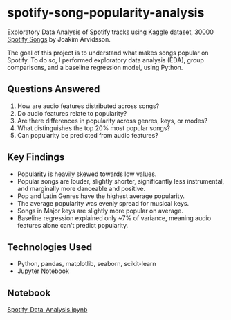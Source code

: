 # spotify-song-popularity-analysis
Exploratory Data Analysis of Spotify tracks using Kaggle dataset, [30000 Spotify Songs](https://www.kaggle.com/datasets/joebeachcapital/30000-spotify-songs) by Joakim Arvidsson.

The goal of this project is to understand what makes songs popular on Spotify.
To do so, I performed exploratory data analysis (EDA), group comparisons, and a baseline regression model, using Python.

## Questions Answered
1. How are audio features distributed across songs?
2. Do audio features relate to popularity?
3. Are there differences in popularity across genres, keys, or modes?
4. What distinguishes the top 20% most popular songs?
5. Can popularity be predicted from audio features?

## Key Findings
- Popularity is heavily skewed towards low values.
- Popular songs are louder, slightly shorter, significantly less instrumental, and marginally more danceable and positive.
- Pop and Latin Genres have the highest average popularity.
- The average popularity was evenly spread for musical keys.
- Songs in Major keys are slightly more popular on average.
- Baseline regression explained only ~7% of variance, meaning audio features alone can't predict popularity.

## Technologies Used
- Python, pandas, matplotlib, seaborn, scikit-learn
- Jupyter Notebook

## Notebook
[Spotify_Data_Analysis.ipynb](Spotify_Data_Analysis.ipynb)

